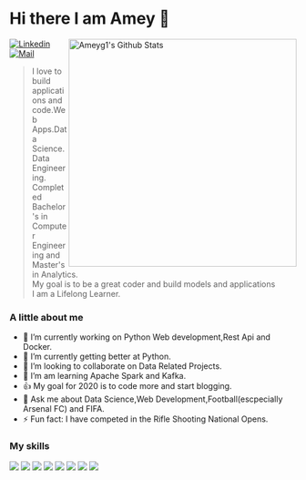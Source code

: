 # Hi there I am Amey 👋
[<img align="right" width="400" src="https://github-readme-stats.vercel.app/api?username=Ameyg1&&show_icons=true&theme=dracula&count_private=true" alt="Ameyg1's Github Stats"/>](https://github.com/Ameyg1)

[![Linkedin](https://img.shields.io/badge/linkedin-%230077B5.svg?&style=for-the-badge&logo=linkedin&logoColor=white)](https://www.linkedin.com/in/amey-ghodke-76a4b1138/)
[![Mail](https://img.shields.io/badge/gmail-%23D14836.svg?&style=for-the-badge&logo=gmail&logoColor=white)](mailto:ameyg1@gmail.com)

>I love to build applications and code.Web Apps.Data Science.Data Engineering. </br>
> Completed Bachelor's in Computer Engineering and Master's in Analytics. </br>
>My goal is to be a great coder and build models and applications</br>
>I am a Lifelong Learner.


### A little about me
- 🔭 I’m currently working on Python Web development,Rest Api and Docker.
- 🌱 I’m currently getting better at Python.
- 👯 I’m looking to collaborate on Data Related Projects.
- 🤔 I’m am learning Apache Spark and Kafka.
- :thumbsup: My goal for 2020 is to code more and start blogging.
- 💬 Ask me about Data Science,Web Development,Football(escpecially Arsenal FC) and FIFA.
- ⚡ Fun fact: I have competed in the Rifle Shooting National Opens.

### My skills
<img src="https://img.shields.io/badge/python%20-%2314354C.svg?&style=for-the-badge&logo=python&logoColor=white"/> <img src="https://img.shields.io/badge/r-%23276DC3.svg?&style=for-the-badge&logo=r&logoColor=white"/> <img src="https://img.shields.io/badge/markdown-%23000000.svg?&style=for-the-badge&logo=markdown&logoColor=white"/> <img src="https://img.shields.io/badge/react%20-%2320232a.svg?&style=for-the-badge&logo=react&logoColor=%2361DAFB"/>
<img src="https://img.shields.io/badge/flask%20-%23000.svg?&style=for-the-badge&logo=flask&logoColor=white"/> <img src="https://img.shields.io/badge/mysql-%2300f.svg?&style=for-the-badge&logo=mysql&logoColor=white"/> <img src="https://img.shields.io/badge/sqlite-%2307405e.svg?&style=for-the-badge&logo=sqlite&logoColor=white"/> <img src="https://img.shields.io/badge/node.js%20-%2343853D.svg?&style=for-the-badge&logo=node.js&logoColor=white"/>

